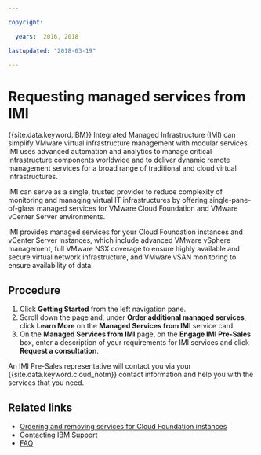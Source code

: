 ```yaml
---

copyright:

  years:  2016, 2018

lastupdated: "2018-03-19"

---
```


# Requesting managed services from IMI

{{site.data.keyword.IBM}} Integrated Managed Infrastructure (IMI) can simplify VMware virtual infrastructure management with modular services. IMI uses advanced automation and analytics to manage critical infrastructure components worldwide and to deliver dynamic remote management services for a broad range of traditional and cloud virtual infrastructures.

IMI can serve as a single, trusted provider to reduce complexity of monitoring and managing virtual IT infrastructures by offering single-pane-of-glass managed services for VMware Cloud Foundation and VMware vCenter Server environments.

IMI provides managed services for your Cloud Foundation instances and vCenter Server instances, which include advanced VMware vSphere management, full VMware NSX coverage to ensure highly available and secure virtual network infrastructure, and VMware vSAN monitoring to ensure availability of data.

## Procedure

1. Click **Getting Started** from the left navigation pane.
2. Scroll down the page and, under **Order additional managed services**, click **Learn More** on the **Managed Services from IMI** service card.
3. On the **Managed Services from IMI** page, on the **Engage IMI Pre-Sales** box, enter a description of your requirements for IMI services and click **Request a consultation**.

An IMI Pre-Sales representative will contact you via your {{site.data.keyword.cloud_notm}} contact information and help you with the services that you need.

## Related links

* [Ordering and removing services for Cloud Foundation instances](../sddc/sd_addingremovingservices.html)
* [Contacting IBM Support](../vmonic/trbl_support.html)
* [FAQ](../vmonic/faq.html)
